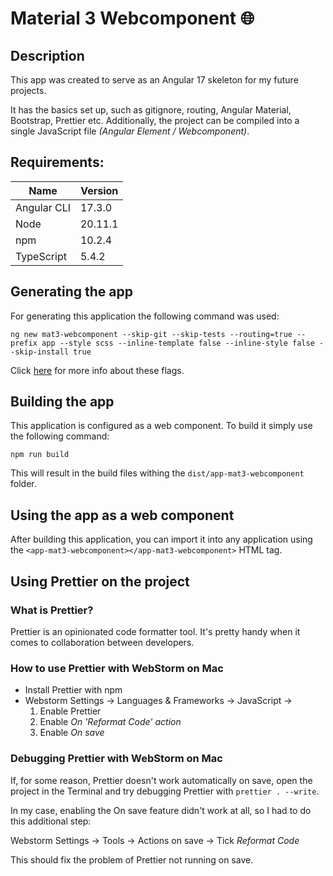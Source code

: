 # Material 3 Webcomponent 🌐

## Description

This app was created to serve as an Angular 17 skeleton for my future projects.

It has the basics set up, such as gitignore, routing, Angular Material, Bootstrap, Prettier etc.
Additionally, the project can be compiled into a single JavaScript file _(Angular Element / Webcomponent)_.


## Requirements:

| Name        | Version |
| ----------- |---------|
| Angular CLI | 17.3.0  |
| Node        | 20.11.1 |
| npm         | 10.2.4  |
| TypeScript  | 5.4.2   |

## Generating the app

For generating this application the following command was used:
```shell
ng new mat3-webcomponent --skip-git --skip-tests --routing=true --prefix app --style scss --inline-template false --inline-style false --skip-install true
```
Click [here](https://angular.io/cli/new) for more info about these flags.

## Building the app

This application is configured as a web component. To build it simply use the following command:
```shell
npm run build
```

This will result in the build files withing the `dist/app-mat3-webcomponent` folder.

## Using the app as a web component

After building this application, you can import it into any application using the
`<app-mat3-webcomponent></app-mat3-webcomponent>` HTML tag.

## Using Prettier on the project


### What is Prettier?

Prettier is an opinionated code formatter tool. It's pretty handy when it comes to
collaboration between developers.

### How to use Prettier with WebStorm on Mac

* Install Prettier with npm
* Webstorm Settings → Languages & Frameworks → JavaScript →
  1. Enable Prettier
  2. Enable _On 'Reformat Code' action_
  3. Enable _On save_

### Debugging Prettier with WebStorm on Mac

If, for some reason, Prettier doesn't work automatically on save, open the project in the Terminal and
try debugging Prettier with `prettier . --write`.

In my case, enabling the On save feature didn't work at all,
so I had to do this additional step:

Webstorm Settings → Tools → Actions on save → Tick _Reformat Code_

This should fix the problem of Prettier not running on save.
